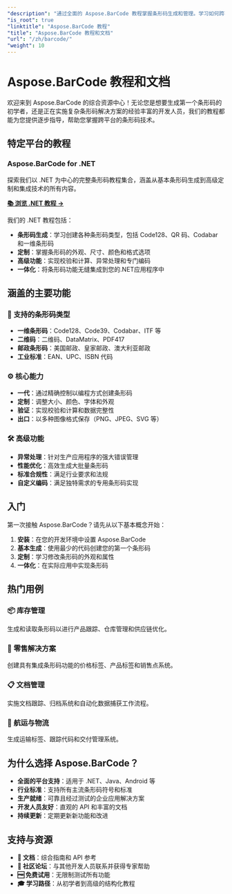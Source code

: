 ```yaml
---
"description": "通过全面的 Aspose.BarCode 教程掌握条形码生成和管理。学习如何跨不同平台创建、自定义和集成条形码。"
"is_root": true
"linktitle": "Aspose.BarCode 教程"
"title": "Aspose.BarCode 教程和文档"
"url": "/zh/barcode/"
"weight": 10
---
```


# Aspose.BarCode 教程和文档

欢迎来到 Aspose.BarCode 的综合资源中心！无论您是想要生成第一个条形码的初学者，还是正在实施复杂条形码解决方案的经验丰富的开发人员，我们的教程都能为您提供逐步指导，帮助您掌握跨平台的条形码技术。

## 特定平台的教程

### Aspose.BarCode for .NET
探索我们以 .NET 为中心的完整条形码教程集合，涵盖从基本条形码生成到高级定制和集成技术的所有内容。

**[📚 浏览 .NET 教程 →](/barcode/net/)**

我们的 .NET 教程包括：
- **条形码生成**：学习创建各种条形码类型，包括 Code128、QR 码、Codabar 和一维条形码
- **定制**：掌握条形码的外观、尺寸、颜色和格式选项
- **高级功能**：实现校验和计算、异常处理和专门编码
- **一体化**：将条形码功能无缝集成到您的.NET应用程序中

## 涵盖的主要功能

### 🎯 **支持的条形码类型**
- **一维条形码**：Code128、Code39、Codabar、ITF 等
- **二维码**：二维码、DataMatrix、PDF417
- **邮政条形码**：美国邮政、皇家邮政、澳大利亚邮政
- **工业标准**：EAN、UPC、ISBN 代码

### ⚙️ **核心能力**
- **一代**：通过精确控制以编程方式创建条形码
- **定制**：调整大小、颜色、字体和外观
- **验证**：实现校验和计算和数据完整性
- **出口**：以多种图像格式保存（PNG、JPEG、SVG 等）

### 🛠️ **高级功能**
- **异常处理**：针对生产应用程序的强大错误管理
- **性能优化**：高效生成大批量条形码
- **标准合规性**：满足行业要求和法规
- **自定义编码**：满足独特需求的专用条形码实现

## 入门

第一次接触 Aspose.BarCode？请先从以下基本概念开始：

1. **安装**：在您的开发环境中设置 Aspose.BarCode
2. **基本生成**：使用最少的代码创建您的第一个条形码
3. **定制**：学习修改条形码的外观和属性
4. **一体化**：在实际应用中实现条形码

## 热门用例

### 📦 **库存管理**
生成和读取条形码以进行产品跟踪、仓库管理和供应链优化。

### 🏪 **零售解决方案**
创建具有集成条形码功能的价格标签、产品标签和销售点系统。

### 📋 **文档管理**
实施文档跟踪、归档系统和自动化数据捕获工作流程。

### 🚚 **航运与物流**
生成运输标签、跟踪代码和交付管理系统。

## 为什么选择 Aspose.BarCode？

- **全面的平台支持**：适用于 .NET、Java、Android 等
- **行业标准**：支持所有主流条形码符号和标准
- **生产就绪**：可靠且经过测试的企业应用解决方案
- **开发人员友好**：直观的 API 和丰富的文档
- **持续更新**：定期更新新功能和改进

## 支持与资源

- **📖 文档**：综合指南和 API 参考
- **💬 社区论坛**：与其他开发人员联系并获得专家帮助
- **🆓 免费试用**：无限制测试所有功能
- **🎓 学习路径**：从初学者到高级的结构化教程